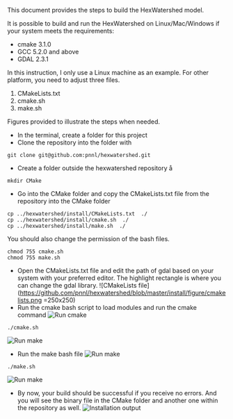 This document provides the steps to build the HexWatershed model.

It is possible to build and run the HexWatershed on Linux/Mac/Windows if your system meets the requirements:
* cmake 3.1.0
* GCC 5.2.0 and above
* GDAL 2.3.1 

In this instruction, I only use a Linux machine as an example. For other platform, you need to adjust three files. 
1. CMakeLists.txt
2. cmake.sh
3. make.sh

Figures provided to illustrate the steps when needed.

* In the terminal, create a folder for this project
* Clone the repository into the folder with 
```
git clone git@github.com:pnnl/hexwatershed.git
```
* Create a folder outside the hexwatershed repository å
```å
mkdir CMake
```
* Go into the CMake folder and copy the CMakeLists.txt file from the repository into the CMake folder
```
cp ../hexwatershed/install/CMakeLists.txt  ./
cp ../hexwatershed/install/cmake.sh  ./
cp ../hexwatershed/install/make.sh  ./
```
You should also change the permission of the bash files.
```
chmod 755 cmake.sh
chmod 755 make.sh
```
* Open the CMakeLists.txt file and edit the path of gdal based on your system with your preferred editor.
The highlight rectangle is where you can change the gdal library.
![CMakeLists file](https://github.com/pnnl/hexwatershed/blob/master/install/figure/cmakelists.png =250x250)
* Run the cmake bash script to load modules and run the cmake command
![Run cmake](https://github.com/pnnl/hexwatershed/blob/master/install/figure/cmake.png?raw=true)
```
./cmake.sh
```
![Run make](https://github.com/pnnl/hexwatershed/blob/master/install/figure/cmake_result.png?raw=true)
* Run the make bash file 
![Run make](https://github.com/pnnl/hexwatershed/blob/master/install/figure/make.png?raw=true)
```
./make.sh
```
![Run make](https://github.com/pnnl/hexwatershed/blob/master/install/figure/make_result.png?raw=true)
* By now, your build should be successful if you receive no errors. And you will see the binary file in the CMake folder and another one within the repository as well.
![Installation output](https://github.com/pnnl/hexwatershed/blob/master/install/figure/final.png?raw=true)
